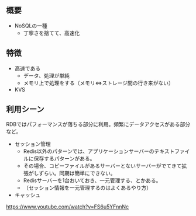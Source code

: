 ## 概要
- NoSQLの一種
  - 丁寧さを捨てて、高速化

## 特徴
- 高速である
  - データ、処理が単純
  - メモリ上で処理をする（メモリ⇔ストレージ間の行き来がない）
- KVS

## 利用シーン
RDBではパフォーマンスが落ちる部分に利用。頻繁にデータアクセスがある部分など。

- セッション管理
  - Redis以外のパターンでは、アプリケーションサーバーのテキストファイルに保存するパターンがある。
  - その場合、コピーファイルがあるサーバーとないサーバーがでてきて拡張がしずらい。同期は簡単にできない。
  - Redisサーバーを1台おいておき、一元管理する、とかある。
  - （セッション情報を一元管理するのはよくあるやり方）
- キャッシュ

https://www.youtube.com/watch?v=FS6u5YFnnNc